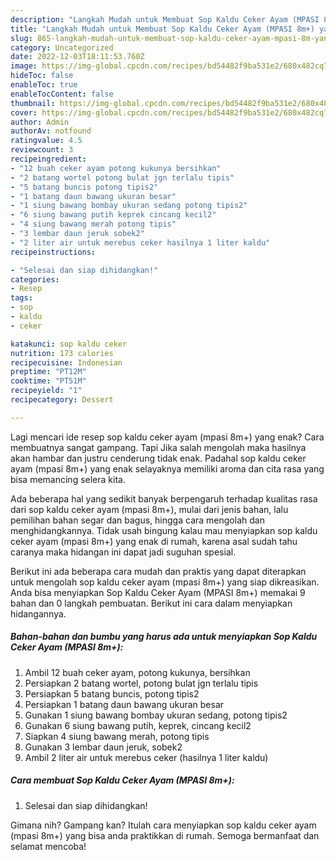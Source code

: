 ```yaml
---
description: "Langkah Mudah untuk Membuat Sop Kaldu Ceker Ayam (MPASI 8m+) yang Lezat"
title: "Langkah Mudah untuk Membuat Sop Kaldu Ceker Ayam (MPASI 8m+) yang Lezat"
slug: 865-langkah-mudah-untuk-membuat-sop-kaldu-ceker-ayam-mpasi-8m-yang-lezat
category: Uncategorized
date: 2022-12-03T18:11:53.760Z
image: https://img-global.cpcdn.com/recipes/bd54482f9ba531e2/680x482cq70/sop-kaldu-ceker-ayam-mpasi-8m-foto-resep-utama.jpg
hideToc: false
enableToc: true
enableTocContent: false
thumbnail: https://img-global.cpcdn.com/recipes/bd54482f9ba531e2/680x482cq70/sop-kaldu-ceker-ayam-mpasi-8m-foto-resep-utama.jpg
cover: https://img-global.cpcdn.com/recipes/bd54482f9ba531e2/680x482cq70/sop-kaldu-ceker-ayam-mpasi-8m-foto-resep-utama.jpg
author: Admin
authorAv: notfound
ratingvalue: 4.5
reviewcount: 3
recipeingredient:
- "12 buah ceker ayam potong kukunya bersihkan"
- "2 batang wortel potong bulat jgn terlalu tipis"
- "5 batang buncis potong tipis2"
- "1 batang daun bawang ukuran besar"
- "1 siung bawang bombay ukuran sedang potong tipis2"
- "6 siung bawang putih keprek cincang kecil2"
- "4 siung bawang merah potong tipis"
- "3 lembar daun jeruk sobek2"
- "2 liter air untuk merebus ceker hasilnya 1 liter kaldu"
recipeinstructions:

- "Selesai dan siap dihidangkan!"
categories:
- Resep
tags:
- sop
- kaldu
- ceker

katakunci: sop kaldu ceker 
nutrition: 173 calories
recipecuisine: Indonesian
preptime: "PT12M"
cooktime: "PT51M"
recipeyield: "1"
recipecategory: Dessert

---
```



Lagi mencari ide resep sop kaldu ceker ayam (mpasi 8m+) yang enak? Cara membuatnya sangat gampang. Tapi Jika salah mengolah maka hasilnya akan hambar dan justru cenderung tidak enak. Padahal sop kaldu ceker ayam (mpasi 8m+) yang enak selayaknya memiliki aroma dan cita rasa yang bisa memancing selera kita.


Ada beberapa hal yang sedikit banyak berpengaruh terhadap kualitas rasa dari sop kaldu ceker ayam (mpasi 8m+), mulai dari jenis bahan, lalu pemilihan bahan segar dan bagus, hingga cara mengolah dan menghidangkannya. Tidak usah bingung kalau mau menyiapkan sop kaldu ceker ayam (mpasi 8m+) yang enak di rumah, karena asal sudah tahu caranya maka hidangan ini dapat jadi suguhan spesial.




Berikut ini ada beberapa cara mudah dan praktis yang dapat diterapkan untuk mengolah sop kaldu ceker ayam (mpasi 8m+) yang siap dikreasikan. Anda bisa menyiapkan Sop Kaldu Ceker Ayam (MPASI 8m+) memakai 9 bahan dan 0 langkah pembuatan. Berikut ini cara dalam menyiapkan hidangannya.

<!--inarticleads1-->

##### Bahan-bahan dan bumbu yang harus ada untuk menyiapkan Sop Kaldu Ceker Ayam (MPASI 8m+):

1. Ambil 12 buah ceker ayam, potong kukunya, bersihkan
1. Persiapkan 2 batang wortel, potong bulat jgn terlalu tipis
1. Persiapkan 5 batang buncis, potong tipis2
1. Persiapkan 1 batang daun bawang ukuran besar
1. Gunakan 1 siung bawang bombay ukuran sedang, potong tipis2
1. Gunakan 6 siung bawang putih, keprek, cincang kecil2
1. Siapkan 4 siung bawang merah, potong tipis
1. Gunakan 3 lembar daun jeruk, sobek2
1. Ambil 2 liter air untuk merebus ceker (hasilnya 1 liter kaldu)




<!--inarticleads2-->

##### Cara membuat Sop Kaldu Ceker Ayam (MPASI 8m+):


1. Selesai dan siap dihidangkan!



Gimana nih? Gampang kan? Itulah cara menyiapkan sop kaldu ceker ayam (mpasi 8m+) yang bisa anda praktikkan di rumah. Semoga bermanfaat dan selamat mencoba!
